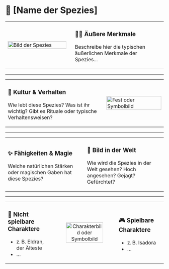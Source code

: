 # 🐾 [Name der Spezies]

<table>
<tr>
<td style="width: 40%;">
  <img src="path/zum/speziesbild.jpg" alt="Bild der Spezies" width="100%">
</td>
<td style="padding-left: 20px;">
  <h3>🧍‍♀️ Äußere Merkmale</h3>
  <p>Beschreibe hier die typischen äußerlichen Merkmale der Spezies...</p>
</td>
</tr>
</table>

---

<table>
<tr>
<td style="width: 60%;">
  <h3>🌿 Kultur & Verhalten</h3>
  <p>Wie lebt diese Spezies? Was ist ihr wichtig? Gibt es Rituale oder typische Verhaltensweisen?</p>
</td>
<td style="padding-left: 20px;">
  <img src="path/zum/kulturfest.jpg" alt="Fest oder Symbolbild" width="100%">
</td>
</tr>
</table>

---

<table>
<tr>
<td style="width: 50%;">
  <h3>✨ Fähigkeiten & Magie</h3>
  <p>Welche natürlichen Stärken oder magischen Gaben hat diese Spezies?</p>
</td>
<td style="width: 50%;">
  <h3>🔮 Bild in der Welt</h3>
  <p>Wie wird die Spezies in der Welt gesehen? Hoch angesehen? Gejagt? Gefürchtet?</p>
</td>
</tr>
</table>

---

<table>
<tr>
<td style="width: 30%;">
  <h3>📜 Nicht spielbare Charaktere</h3>
  <ul>
    <li>z. B. Eldran, der Älteste</li>
    <li>…</li>
  </ul>
</td>
<td style="width: 40%; text-align: center;">
  <img src="path/zum/zusatzbild.jpg" alt="Charakterbild oder Symbolbild" width="80%">
</td>
<td style="width: 30%;">
  <h3>🎮 Spielbare Charaktere</h3>
  <ul>
    <li>z. B. Isadora</li>
    <li>…</li>
  </ul>
</td>
</tr>
</table>
